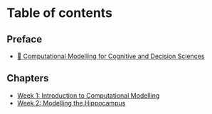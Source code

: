 # Table of contents

## Preface

* [🔭 Computational Modelling for Cognitive and Decision Sciences](README.md)

## Chapters

* [Week 1: Introduction to Computational Modelling](chapters/week-1-introduction-to-computational-modelling.md)
* [Week 2: Modelling the Hippocampus](chapters/week-2-modelling-the-hippocampus.md)
